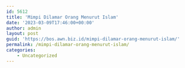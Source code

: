 ```yaml
---
id: 5612
title: 'Mimpi Dilamar Orang Menurut Islam'
date: '2023-03-09T17:46:00+00:00'
author: admin
layout: post
guid: 'https://bos.awn.biz.id/mimpi-dilamar-orang-menurut-islam/'
permalink: /mimpi-dilamar-orang-menurut-islam/
categories:
    - Uncategorized
---
```


